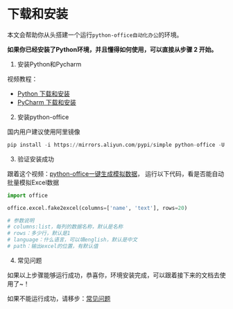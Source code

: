 # 下载和安装

本文会帮助你从头搭建一个运行``python-office自动化办公``的环境。

**如果你已经安装了Python环境，并且懂得如何使用，可以直接从步骤 2 开始。**

1. 安装Python和Pycharm

视频教程：
- [Python 下载和安装](https://www.bilibili.com/video/BV118411R7bB)
- [PyCharm 下载和安装](https://www.bilibili.com/video/BV1X84y1f76f)

2. 安装python-office

国内用户建议使用阿里镜像
```python
pip install -i https://mirrors.aliyun.com/pypi/simple python-office -U
```

3. 验证安装成功

跟着这个视频：[python-office一键生成模拟数据](https://www.bilibili.com/video/BV1wr4y1b7uk?spm_id_from=333.999.0.0)，
运行以下代码，看是否能自动批量模拟Excel数据
```python
import office

office.excel.fake2excel(columns=['name', 'text'], rows=20)

# 参数说明
# columns:list，每列的数据名称，默认是名称
# rows：多少行，默认是1
# language：什么语言，可以填english，默认是中文
# path：输出excel的位置，有默认值
```

4. 常见问题

如果以上步骤能够运行成功，恭喜你，环境安装完成，可以跟着接下来的文档去使用了~！

如果不能运行成功，请移步：[常见问题](https://www.python-office.com/ref/qaq.html)